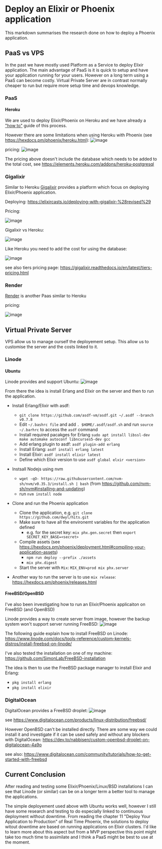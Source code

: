 # Deploy an Elixir or Phoenix application

This markdown summarises the research done
on how to deploy a Phoenix application.


## PaaS vs VPS

In the past we have mostly used Platform as a Service
to deploy Elixir application. The main advantage of PaaS
is it is quick to setup and have your application running
for your users.
However on a long term using a PaaS can become costly.
Virtual Private Server are in contrast normally cheaper to run
but require more setup time and devops knowledge.

### PaaS

#### Heroku

We are used to deploy Elixir/Phoenix on Heroku
and we have already a ["how to"](https://github.com/dwyl/learn-phoenix-framework/blob/master/heroku-deployment.md) guide of this process.

However there are some limitations when using Heroku with Phoenix (see https://hexdocs.pm/phoenix/heroku.html):
![image](https://user-images.githubusercontent.com/6057298/83642784-2e1d1200-a5a7-11ea-8c97-9c7dd920469c.png)

pricing:
![image](https://user-images.githubusercontent.com/6057298/83641712-cc0fdd00-a5a5-11ea-8cbf-49981ae3747e.png)

The pricing above doesn't include the database which needs to be added to the total cost, see https://elements.heroku.com/addons/heroku-postgresql


### Gigalixir

Similar to Heroku [Gigalixir](https://www.gigalixir.com/) provides
a platform which focus on deploying Elixir/Phoenix application.

Deploying: https://elixircasts.io/deploying-with-gigalixir-%28revised%29

Pricing:

![image](https://user-images.githubusercontent.com/6057298/83643629-290c9280-a5a8-11ea-89da-648daec204f3.png)

Gigalixir vs Heroku:

![image](https://user-images.githubusercontent.com/6057298/83644108-d1225b80-a5a8-11ea-869a-c8c0e4a28012.png)

Like Heroku you need to add the cost for using the database:

![image](https://user-images.githubusercontent.com/6057298/83644296-09c23500-a5a9-11ea-9fdd-c50532195c95.png)

see also tiers pricing page: https://gigalixir.readthedocs.io/en/latest/tiers-pricing.html


### Render

[Render](https://render.com/) is another Paas similar to Heroku

pricing:

![image](https://user-images.githubusercontent.com/6057298/83645052-e9df4100-a5a9-11ea-8d3e-f1b18bb4cc02.png)



## Virtual Private Server

VPS allow us to manage ourself the deployement
setup. This allow us to customise the server and
the costs linked to it.


### Linode

#### Ubuntu

Linode provides and support Ubuntu:
![image](https://user-images.githubusercontent.com/6057298/83647811-3bd59600-a5ad-11ea-893c-b99e3df7f605.png)


From there the idea is install Erlang and Elixir on the server
and then to run the application.

- Install Erlang/Elixir with asdf:
    - `git clone https://github.com/asdf-vm/asdf.git ~/.asdf --branch v0.7.8`
    - Edit `~/.bashrc file` and add `. $HOME/.asdf/asdf.sh` and run `source ~/.barhrc` to access the `asdf` command
    - Install required pacakges for Erlang `sudo apt install libssl-dev make automake autoconf libncurses5-dev gcc`
    - Add erlang plugin to asdf: `asdf plugin-add erlang`
    - Install Erlang: `asdf install erlang latest`
    - Install Elixir: `asdf install elixir latest`
    - Define which Elixir version to use `asdf global elxir <version>`

- Instsall Nodejs using nvm
    - `wget -qO- https://raw.githubusercontent.com/nvm-sh/nvm/v0.35.3/install.sh | bash` (from https://github.com/nvm-sh/nvm#installing-and-updating)
    - run `nvm install node`

- Clone and run the Phoenix application
    - Clone the application, e.g. `git clone https://github.com/dwyl/hits.git`
    - Make sure to have all the environemt variables for the application defined
        - e.g. for the secret key: `mix phx.gen.secret` then `export SECRET_KEY_BASE=<secret>`
    - Compile assets (see https://hexdocs.pm/phoenix/deployment.html#compiling-your-application-assets) 
        - `npm run deploy --prefix ./assets`
        - `mix phx.digest`
    - Start the server with `Mix`: `MIX_ENV=prod mix phx.server`

- Another way to run the server is to use `mix release`: https://hexdocs.pm/phoenix/releases.html

#### FreeBSD/OpenBSD

I've also been investigating how to run
an Elixir/Phoenix applicaiton on FreeBSD (and OpenBSD)

Linode provides a way to create server from image,
however the backup system won't support server running FreeBSD:
![image](https://user-images.githubusercontent.com/6057298/83650091-d931c980-a5af-11ea-8ed1-ffc693d79e41.png)

The following guide explain how to install FreeBSD on Linode:
https://www.linode.com/docs/tools-reference/custom-kernels-distros/install-freebsd-on-linode/

I've also tested the installation on one of my machine: https://github.com/SimonLab/FreeBSD-installation

The idea is then to use the FreeBSD package manager to install Elixir and Erlang:
- `pkg install erlang`
- `pkg install elixir`


### DigitalOcean

DigitalOcean provides a FreeBSD droplet:
![image](https://user-images.githubusercontent.com/6057298/83651322-472ac080-a5b1-11ea-8ce3-764cb9fe7927.png)

see https://www.digitalocean.com/products/linux-distribution/freebsd/

However OpenBSD can't be installed directly.
There are some way we could install it and investigate
if it can be used safely and without any blockers with DigitalOcean:
https://dev.to/nabbisen/custom-openbsd-droplet-on-digitalocean-4a9o

see also: https://www.digitalocean.com/community/tutorials/how-to-get-started-with-freebsd


## Current Conclusion

After reading and testing some Elixir/Phoenix/Linux/BSD installations
I can see that Linode (or similar) can be on a longer term a better tool
to manage the applications.

The simple deployement used above with Ubuntu works well,
however I still have some research and testing to do especially
linked to continuous deployment without downtime.
From reading the chapter 11 "Deploy Your Application to Production" of
Real Time Phoenix, the solutions to deploy witout downtime are based on running
applications on Elixir clusters. I'd like to learn more about this aspect
but from a MVP perspective this point might take too much time to assimilate
and I think a PaaS might be best to use at the moment.


